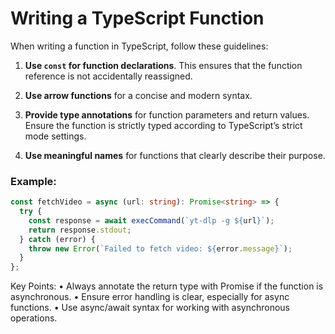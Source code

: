 # Writing a TypeScript Function

When writing a function in TypeScript, follow these guidelines:

1. **Use `const` for function declarations**. This ensures that the function reference is not accidentally reassigned.

2. **Use arrow functions** for a concise and modern syntax.

3. **Provide type annotations** for function parameters and return values. Ensure the function is strictly typed according to TypeScript’s strict mode settings.

4. **Use meaningful names** for functions that clearly describe their purpose.

### Example:

```typescript
const fetchVideo = async (url: string): Promise<string> => {
  try {
    const response = await execCommand(`yt-dlp -g ${url}`);
    return response.stdout;
  } catch (error) {
    throw new Error(`Failed to fetch video: ${error.message}`);
  }
};
```

Key Points:
• Always annotate the return type with Promise<T> if the function is asynchronous.
• Ensure error handling is clear, especially for async functions.
• Use async/await syntax for working with asynchronous operations.
